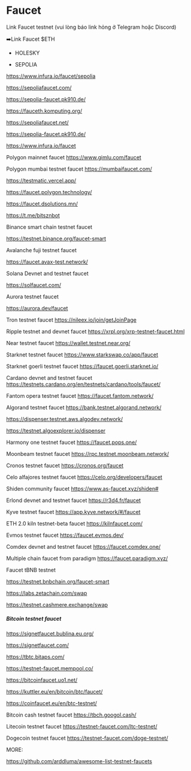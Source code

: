 # Faucet

Link Faucet testnet (vui lòng báo link hỏng ở Telegram hoặc Discord)

➡️Link Faucet $ETH 

- HOLESKY

- SEPOLIA

https://www.infura.io/faucet/sepolia

https://sepoliafaucet.com/

https://sepolia-faucet.pk910.de/

https://fauceth.komputing.org/

https://sepoliafaucet.net/

https://sepolia-faucet.pk910.de/

https://www.infura.io/faucet


Polygon mainnet faucet
https://www.gimlu.com/faucet

Polygon mumbai testnet faucet
https://mumbaifaucet.com/

https://testmatic.vercel.app/

https://faucet.polygon.technology/

https://faucet.dsolutions.mn/

https://t.me/bitsznbot

Binance smart chain testnet faucet

https://testnet.binance.org/faucet-smart

Avalanche fuji testnet faucet

https://faucet.avax-test.network/

Solana Devnet and testnet faucet

https://solfaucet.com/

Aurora testnet faucet

https://aurora.dev/faucet



Tron testnet faucet
https://nileex.io/join/getJoinPage

Ripple testnet and devnet faucet
https://xrpl.org/xrp-testnet-faucet.html

Near testnet faucet
https://wallet.testnet.near.org/

Starknet testnet faucet
https://www.starkswap.co/app/faucet

Starknet goerli testnet faucet
https://faucet.goerli.starknet.io/

Cardano devnet and testnet faucet
https://testnets.cardano.org/en/testnets/cardano/tools/faucet/

Fantom opera testnet faucet
https://faucet.fantom.network/

Algorand testnet faucet
https://bank.testnet.algorand.network/

https://dispenser.testnet.aws.algodev.network/

https://testnet.algoexplorer.io/dispenser

Harmony one testnet faucet
https://faucet.pops.one/

Moonbeam testnet faucet
https://rpc.testnet.moonbeam.network/

Cronos testnet faucet
https://cronos.org/faucet

Celo alfajores testnet faucet
https://celo.org/developers/faucet

Shiden community faucet
https://www.as-faucet.xyz/shiden#

Erlond devnet and testnet faucet
https://r3d4.fr/faucet

Kyve testnet faucet
https://app.kyve.network/#/faucet

ETH 2.0 kiln testnet-beta faucet
https://kilnfaucet.com/

Evmos testnet faucet
https://faucet.evmos.dev/

Comdex devnet and testnet faucet
https://faucet.comdex.one/

Multiple chain faucet from paradigm
https://faucet.paradigm.xyz/

Faucet tBNB testnet

https://testnet.bnbchain.org/faucet-smart

https://labs.zetachain.com/swap

https://testnet.cashmere.exchange/swap

##### Bitcoin testnet faucet

https://signetfaucet.bublina.eu.org/

https://signetfaucet.com/

https://tbtc.bitaps.com/

https://testnet-faucet.mempool.co/

https://bitcoinfaucet.uo1.net/

https://kuttler.eu/en/bitcoin/btc/faucet/

https://coinfaucet.eu/en/btc-testnet/

Bitcoin cash testnet faucet
https://tbch.googol.cash/

Litecoin testnet faucet
https://testnet-faucet.com/ltc-testnet/

Dogecoin testnet faucet
https://testnet-faucet.com/doge-testnet/

MORE:

https://github.com/arddluma/awesome-list-testnet-faucets